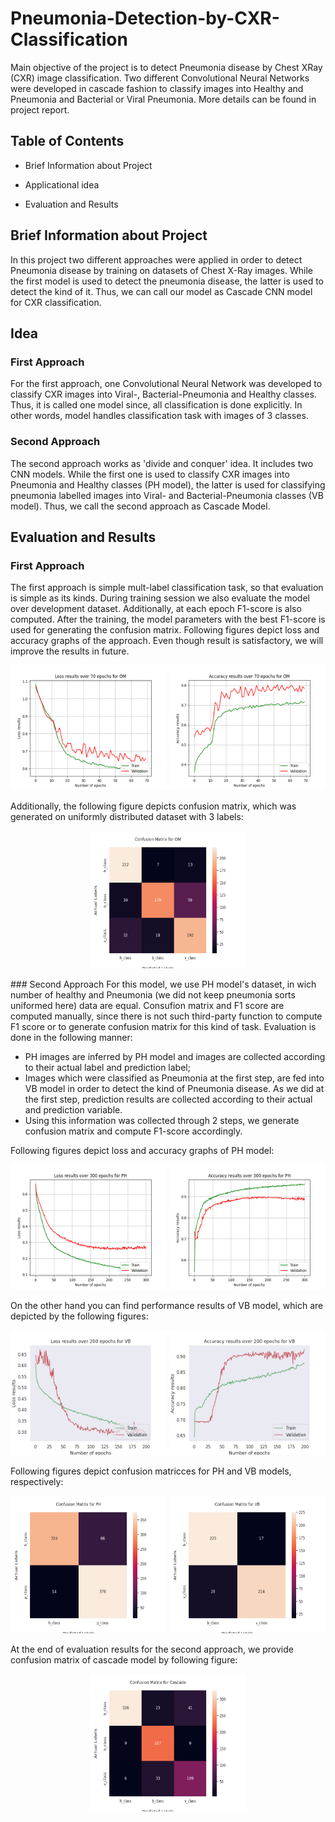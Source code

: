 # Pneumonia-Detection-by-CXR-Classification
Main objective of the project is to detect Pneumonia disease by Chest XRay (CXR) image classification. Two different Convolutional Neural Networks were developed in cascade fashion to classify images into Healthy and Pneumonia and Bacterial or Viral Pneumonia. More details can be found in project report.

## Table of Contents
* Brief Information about Project
* Applicational idea

* Evaluation and Results

## Brief Information about Project
In this project two different approaches were applied in order to detect Pneumonia disease by training on datasets of Chest X-Ray images. While the first model is used to detect the pneumonia disease,
the latter is used to detect the kind of it. Thus, we can call our model as Cascade CNN model for CXR classification.

## Idea
### First Approach
For the first approach, one Convolutional Neural Network was developed to classify CXR images into Viral-, Bacterial-Pneumonia and Healthy classes. Thus, it is called one model since, all classification is done explicitly. In other words, model handles classification task with images of 3 classes.
### Second Approach
The second approach works as 'divide and conquer' idea. It includes two CNN models. While the first one is used to classify CXR images into Pneumonia and Healthy classes (PH model), the latter is used for classifying pneumonia labelled images into Viral- and Bacterial-Pneumonia classes (VB model). Thus, we call the second approach as Cascade Model.
## Evaluation and Results
### First Approach
The first approach is simple mult-label classification task, so that evaluation is simple as its kinds. During training session we also evaluate the model over development dataset. Additionally, at each epoch F1-score is also computed. After the training, the model parameters with the best F1-score is used for generating the confusion matrix.
Following figures depict loss and accuracy graphs of the approach. Even though result is satisfactory, we will improve the results in future.
<p align="center">
 <img src="train_results/experiment_1/om/loss_plot2.png" width="250" height="200">  <img src="train_results/experiment_1/om/accuracy_plot.png" width="250" height="200">
 </p>
 
Additionally, the following figure depicts confusion matrix, which was generated on uniformly distributed dataset with 3 labels:

<p align="center">
<img src="train_results/experiment_1/om/confusion_matrix.png" width="250" height="220">
</p>
### Second Approach
For this model, we use PH model's dataset, in wich number of healthy and Pneumonia (we did not keep pneumonia sorts uniformed here) data are equal. Consufion matrix and F1 score are computed manually, since there is not such third-party function to compute F1 score or to generate confusion matrix for this kind of task. Evaluation is done in the following manner:

 * PH images are inferred by PH model and images are collected according to their actual label and prediction label;
 * Images which were classified as Pneumonia at the first step, are fed into VB model in order to detect the kind of Pneumonia disease. As we did at the first step, prediction results are collected according to their actual and prediction variable.
 * Using this information was collected through 2 steps, we generate confusion matrix and compute F1-score accordingly.
 
Following figures depict loss and accuracy graphs of PH model:
 <p align="center">
<img src="train_results/experiment_1/ph/loss_plot.png" width="250" height="200">  <img src="train_results/experiment_1/ph/accuracy_plot.png" width="250" height="200">
 </p>

On the other hand you can find performance results of VB model, which are depicted by the following figures:

<p align="center">
<img src="train_results/experiment_1/vb/loss_plot.png" width="250" height="200">  <img src="train_results/experiment_1/vb/accuracy_plot.png" width="250" height="200">
 </p> 

Following figures depict confusion matricces for PH and VB models, respectively:
<p align="center">
<img src="train_results/experiment_1/ph/confusion_matrix.png" width="250" height="220">  <img src="train_results/experiment_1/vb/confusion_matrix.png" width="250" height="220">
 </p> 
 
At the end of evaluation results for the second approach, we provide confusion matrix of cascade model by following figure:
<p align="center">
<img src="train_results/experiment_1/om/confusion_matrix_cascade.png" width="250" height="220">  
 </p> 

